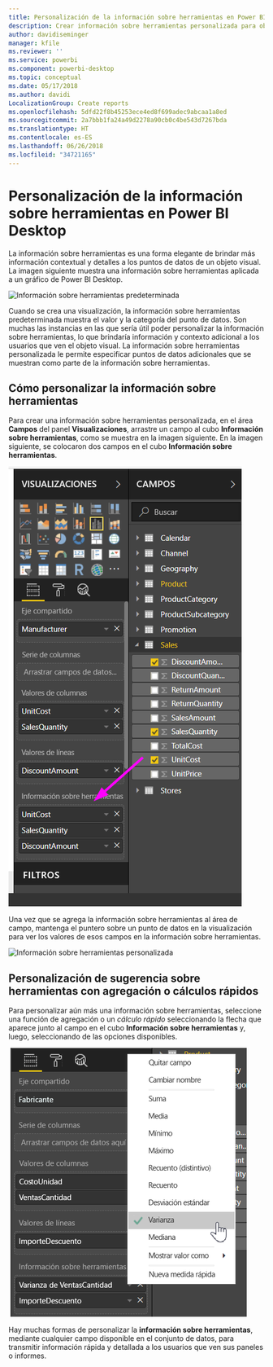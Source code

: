```yaml
---
title: Personalización de la información sobre herramientas en Power BI Desktop
description: Crear información sobre herramientas personalizada para objetos visuales con la operación de arrastrar y soltar
author: davidiseminger
manager: kfile
ms.reviewer: ''
ms.service: powerbi
ms.component: powerbi-desktop
ms.topic: conceptual
ms.date: 05/17/2018
ms.author: davidi
LocalizationGroup: Create reports
ms.openlocfilehash: 5dfd22f8b45253ece4ed8f699adec9abcaa1a8ed
ms.sourcegitcommit: 2a7bbb1fa24a49d2278a90cb0c4be543d7267bda
ms.translationtype: HT
ms.contentlocale: es-ES
ms.lasthandoff: 06/26/2018
ms.locfileid: "34721165"
---
```

# <a name="customizing-tooltips-in-power-bi-desktop"></a>Personalización de la información sobre herramientas en Power BI Desktop
La información sobre herramientas es una forma elegante de brindar más información contextual y detalles a los puntos de datos de un objeto visual. La imagen siguiente muestra una información sobre herramientas aplicada a un gráfico de Power BI Desktop.

![Información sobre herramientas predeterminada](media/desktop-custom-tooltips/custom-tooltips-1.png)

Cuando se crea una visualización, la información sobre herramientas predeterminada muestra el valor y la categoría del punto de datos. Son muchas las instancias en las que sería útil poder personalizar la información sobre herramientas, lo que brindaría información y contexto adicional a los usuarios que ven el objeto visual. La información sobre herramientas personalizada le permite especificar puntos de datos adicionales que se muestran como parte de la información sobre herramientas.

## <a name="how-to-customize-tooltips"></a>Cómo personalizar la información sobre herramientas
Para crear una información sobre herramientas personalizada, en el área **Campos** del panel **Visualizaciones**, arrastre un campo al cubo **Información sobre herramientas**, como se muestra en la imagen siguiente. En la imagen siguiente, se colocaron dos campos en el cubo **Información sobre herramientas**.

![Agregar campos de información sobre herramientas](media/desktop-custom-tooltips/custom-tooltips-2.png)

Una vez que se agrega la información sobre herramientas al área de campo, mantenga el puntero sobre un punto de datos en la visualización para ver los valores de esos campos en la información sobre herramientas.

![Información sobre herramientas personalizada](media/desktop-custom-tooltips/custom-tooltips-3.png)

## <a name="customizing-tooltips-with-aggregation-or-quick-calcs"></a>Personalización de sugerencia sobre herramientas con agregación o cálculos rápidos
Para personalizar aún más una información sobre herramientas, seleccione una función de agregación o un *cálculo rápido* seleccionando la flecha que aparece junto al campo en el cubo **Información sobre herramientas** y, luego, seleccionando de las opciones disponibles.

![Información sobre herramientas con Cálculo rápido](media/desktop-custom-tooltips/custom-tooltips-4.png)

Hay muchas formas de personalizar la **información sobre herramientas**, mediante cualquier campo disponible en el conjunto de datos, para transmitir información rápida y detallada a los usuarios que ven sus paneles o informes.

